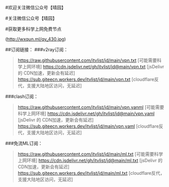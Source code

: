 #欢迎关注微信公众号【晴园】

#关注微信公众号【晴园】

#获取更多科学上网免费节点

(http://wxqun.ml/qy_430.jpg)

##订阅链接：
###v2ray订阅：
> https://raw.githubusercontent.com/itvlist/jd/main/vpn.txt       [可能需要科学上网环境]
> https://cdn.jsdelivr.net/gh/itvlist/jd@main/vpn.txt             [jsDelivr 的 CDN加速，更新会有延迟]
> https://sub.giteecn.workers.dev/itvlist/jd/main/vpn.txt         [cloudflare反代，支援大陆地区访问，无延迟]

###clash订阅：
> https://raw.githubusercontent.com/itvlist/jd/main/vpn.yanml     [可能需要科学上网环境]
> https://cdn.jsdelivr.net/gh/itvlist/jd@main/vpn.yaml            [jsDelivr 的 CDN加速，更新会有延迟]
> https://sub.giteecn.workers.dev/itvlist/jd/main/vpn.yaml        [cloudflare反代，支援大陆地区访问，无延迟]

###免流ML订阅：
> https://raw.githubusercontent.com/itvlist/jd/main/ml.txt        [可能需要科学上网环境]
> https://cdn.jsdelivr.net/gh/itvlist/jd@main/ml.txt              [jsDelivr 的 CDN加速，更新会有延迟]
> https://sub.giteecn.workers.dev/itvlist/jd/main/ml.txt          [cloudflare反代，支援大陆地区访问，无延迟]
